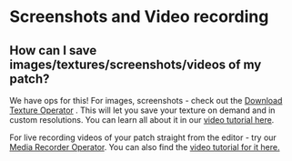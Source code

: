 # Screenshots and Video recording
## How can I save images/textures/screenshots/videos of my patch?
We have ops for this!
For images, screenshots - check out the [Download Texture Operator](https://cables.gl/op/Ops.Gl.DownloadTexture_v2) . This will let you save your texture on demand and in custom resolutions. You can learn all about it in our [video tutorial here](https://www.youtube.com/watch?v=YFvVsEPirRc).

For live recording videos of your patch straight from the editor - try our [Media Recorder Operator](https://cables.gl/op/Ops.Gl.MediaRecorder). You can also find the [video tutorial for it here.](https://www.youtube.com/watch?v=zWfwC-GH7qk)
